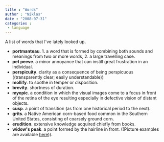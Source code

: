 ```yaml
---
title : "Words"
author : "Niklas"
date : "2008-07-31"
categories : 
 - language
---
```


A list of words that I've lately looked up.

- **portmanteau**. 1. a word that is formed by combining both sounds and meanings from two or more words, 2. a large travelling case.
- **pet peeve**. a minor annoyance that can instill great frustration in an individual.
- **perspicuity**. clarity as a consequence of being perspicuous ((transparently clear; easily understandable))
- **mollify**. to soothe in temper or disposition.
- **brevity**. shortness of duration.
- **myopic**. a condition in which the visual images come to a focus in front of the retina of the eye resulting especially in defective vision of distant objects.
- **cusp**. a point of transition (as from one historical period to the next).
- **grits**. a Native American corn-based food common in the Southern United States, consisting of coarsely ground corn.
- **erudition**. extensive knowledge acquired chiefly from books.
- **widow's peak**. a point formed by the hairline in front. ((Picture examples are available [here](http://en.wikipedia.org/wiki/Widow%27s_peak))).
